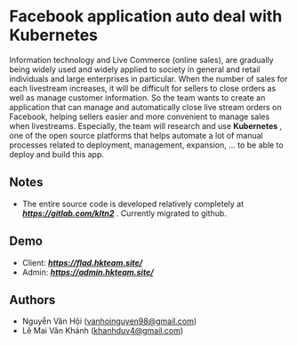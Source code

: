 # Facebook application auto deal with Kubernetes 
Information technology and Live Commerce (online sales), are gradually being widely used and widely applied to society in general and retail individuals and large enterprises in particular. When the number of sales for each livestream increases, it will be difficult for sellers to close orders as well as manage customer information. So the team wants to create an application that can manage and automatically close live stream orders on Facebook, helping sellers easier and more convenient to manage sales when livestreams. Especially, the team will research and use __Kubernetes__ , one of the open source platforms that helps automate a lot of manual processes related to deployment, management, expansion, ... to be able to deploy and build this app.

## Notes
  - The entire source code is developed relatively completely at ***https://gitlab.com/kltn2*** . Currently migrated to github.

## Demo
  - Client: ***https://flad.hkteam.site/***
  - Admin: ***https://admin.hkteam.site/***

## Authors
  - Nguyễn Văn Hội (vanhoinguyen98@gmail.com)
  - Lê Mai Văn Khánh (khanhduv4@gmail.com)

